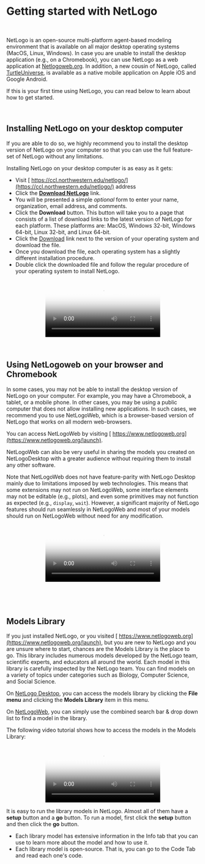 # Getting started with NetLogo

&nbsp;

NetLogo is an open-source multi-platform agent-based modeling environment that is available on all major desktop operating systems (MacOS, Linux, Windows). In case you are unable to install the desktop application (e.g., on a Chromebook), you can use NetLogo as a web application at [<i class="fas fa-link"></i> Netlogoweb.org](https://www.netlogoweb.org). In addition, a new cousin of NetLogo, called [<i class="fas fa-link"></i> TurtleUniverse](https://turtlesim.com), is available as a native mobile application on Apple iOS and Google Android. 



If this is your first time using NetLogo, you can read below to learn about how to get started.

&nbsp;

## Installing NetLogo on your desktop computer
If you are able to do so, we highly recommend you to install the desktop version of NetLogo on your computer so that you can use the full feature-set of NetLogo without any limitations. 

Installing NetLogo on your desktop computer is as easy as it gets: 

* Visit [<i class="fas fa-link"></i> https://ccl.northwestern.edu/netlogo/](https://ccl.northwestern.edu/netlogo/) address 
* Click the [<i class="fas fa-link"></i> **Download NetLogo**](https://ccl.northwestern.edu/netlogo/download.shtml) link. 
* You will be presented a simple *optional* form to enter your name, organization, email address, and comments.
* Click the **Download** button. This button will take you to a page that consists of a list of download links to the latest version of NetLogo for each platform. These platforms are: MacOS, Windows 32-bit, Windows 64-bit, Linux 32-bit, and Linux 64-bit.
* Click the <u>Download</u> link next to the version of your operating system and download the file.
* Once you download the file, each operating system has a slightly different installation procedure. 
* Double click the downloaded file and follow the regular procedure of your operating system to install NetLogo.



<center><video controls class="border rounded p-0 col-xs-11 col-sm-11 col-md-11 col-lg-6 col-xl-6" poster="../static/img/gettingstarted/download.png">   <source src="../static/img/gettingstarted/download.mp4" type="video/mp4"> Your browser does not support the video tag. </video></center>



&nbsp;

## Using NetLogoweb on your browser and Chromebook

In some cases, you may not be able to install the desktop version of NetLogo on your computer. For example, you may have a Chromebook, a tablet, or a mobile phone. In other cases, you may be using a public computer that does not allow installing new applications. In such cases, we recommend you to use NetLogoWeb, which is a browser-based version of NetLogo that works on all modern web-browsers. 

You can access NetLogoWeb by visiting [<i class="fas fa-link"></i> https://www.netlogoweb.org](https://www.netlogoweb.org/launch). 

NetLogoWeb can also be very useful in sharing the models you created on NetLogoDesktop with a greater audience without requiring them to install any other software.

Note that NetLogoWeb does not have feature-parity with NetLogo Desktop mainly due to limitations imposed by web technologies. This means that some extensions may not run on NetLogoWeb, some interface elements may not be editable (e.g., plots), and even some primitives may not function as expected (e.g., `display`, `wait`). However, a significant majority of NetLogo features should run seamlessly in NetLogoWeb and most of your models should run on NetLogoWeb without need for any modification.



<center><video controls class="border rounded p-0 col-xs-11 col-sm-11 col-md-11 col-lg-6 col-xl-6" poster="../static/img/gettingstarted/netlogoweb.png">   <source src="../static/img/gettingstarted/netlogoweb.mp4" type="video/mp4"> Your browser does not support the video tag. </video></center>



&nbsp; 

&nbsp;

## Models Library
If you just installed NetLogo, or you visited [<i class="fas fa-link"></i> https://www.netlogoweb.org](https://www.netlogoweb.org/launch), but you are new to NetLogo and you are unsure where to start, chances are the Models Library is the place to go. This library includes numerous models developed by the NetLogo team, scientific experts, and educators all around the world. Each model in this library is carefully inspected by the NetLogo team. You can find models on a variety of topics under categories such as Biology, Computer Science, and Social Science. 

On <u>NetLogo Desktop</u>, you can access the models library by clicking the **File menu** and clicking the **Models Library** item in this menu.

On <u>NetLogoWeb</u>, you can simply use the combined search bar & drop down list to find a model in the library.

The following video tutorial shows how to access the models in the Models Library:



<center><video controls class="border rounded p-0 col-xs-11 col-sm-11 col-md-11 col-lg-8 col-xl-8" poster="../static/vid/img/modelslibrary.jpg">   <source src="../static/vid/modelslibrary.mp4" type="video/mp4"> Your browser does not support the video tag. </video></center>

It is easy to run the library models in NetLogo. Almost all of them have a **setup** button and a **go** button. To run a model, first click the **setup** button and then click the **go** button.

* Each library model has extensive information in the Info tab that you can use to learn more about the model and how to use it.
* Each library model is open-source. That is, you can go to the Code Tab and read each one's code.

&nbsp;

